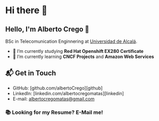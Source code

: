# Hi there 👋

## Hello, I'm Alberto Crego 👋

BSc in Telecomunication Enginnering at [Universidad de Alcalá](https://www.uah.es).

- 🔭 I’m currently studying **Red Hat Openshift EX280 Certificate**
- 🌱 I’m currently learning **CNCF Projects** and **Amazon Web Services**

## 📬 Get in Touch

- GitHub: [github.com/albertoCrego][github]
- LinkedIn: [linkedin.com/albertocregomatas][linkedin]
- E-mail: albertocregomatas@gmail.com

### 📚 Looking for my Resume? E-Mail me!

